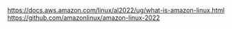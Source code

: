 https://docs.aws.amazon.com/linux/al2022/ug/what-is-amazon-linux.html
https://github.com/amazonlinux/amazon-linux-2022

